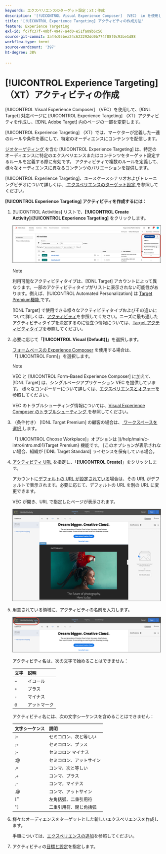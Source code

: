 ```yaml
---
keywords: エクスペリエンスのターゲット設定；xt；作成
description: '[!UICONTROL Visual Experience Composer] （VEC） in を使用して、[!UICONTROL Experience Targeting] （XT）アクティビティを作成する方法を説明します  [!DNL Adobe Target] '
title: '[!UICONTROL Experience Targeting] アクティビティの作成方法'
feature: Experience Targeting
exl-id: fc7fc37f-40bf-4947-a4d0-e51fa09b6c56
source-git-commit: 3a44c05bea24c622292dd0b774f88f0c93be1d88
workflow-type: tm+mt
source-wordcount: '397'
ht-degree: 38%

---
```


# [!UICONTROL Experience Targeting] （XT）アクティビティの作成

[!UICONTROL Visual Experience Composer] （VEC）を使用して、[!DNL Target] 対応ページに [!UICONTROL Experience Targeting] （XT）アクティビティを作成し、[!DNL Adobe Target] 内のページの一部を変更します。

[!UICONTROL Experience Targeting] （XT）では、マーケターが定義した一連のルールや条件を基にして、特定のオーディエンスにコンテンツを配信します。

[ ジオターゲティング ](/help/main/c-target/c-audiences/c-target-rules/geo.md) を含む [!UICONTROL Experience Targeting] は、特定のオーディエンスに特定のエクスペリエンスまたはコンテンツをターゲット設定するルールを定義する際に有効です。 アクティビティで複数のルールを定義して、様々なオーディエンスに異なるコンテンツのバリエーションを提供します。

[!UICONTROL Experience Targeting]、ユースケースシナリオおよびトレーニングビデオについて詳しくは、[ エクスペリエンスのターゲット設定 ](/help/main/c-activities/t-experience-target/experience-target.md) を参照してください。

**[!UICONTROL Experience Targeting] アクティビティを作成するには：**

1. [!UICONTROL Activities] リストで、**[!UICONTROL Create Activity]**/**[!UICONTROL Experience Targeting]** をクリックします。

   ![アクティビティを作成／エクスペリエンスのターゲット設定](/help/main/c-activities/t-experience-target/t-xt-create/assets/xt_select-1.png)

   >[!NOTE]
   >
   >利用可能なアクティビティタイプは、[!DNL Target] アカウントによって異なります。一部のアクティビティタイプがリストに表示されない可能性があります。例えば、[!UICONTROL Automated Personalization] は [Target Premium機能 ](/help/main/c-intro/intro.md#premium) です。
   >
   >[!DNL Target] で使用できる様々なアクティビティタイプおよびその違いについて詳しくは、[アクティビティ](/help/main/c-activities/activities.md#concept_D317A95A1AB54674BA7AB65C7985BA03)を参照してください。ニーズに最も適したアクティビティタイプを決定するのに役立つ情報については、[Target アクティビティタイプ](/help/main/c-activities/target-activities-guide.md)を参照してください。

1. 必要に応じて「**[!UICONTROL Visual (Default)]**」を選択します。

   [ フォームベースの Experience Composer](/help/main/c-experiences/form-experience-composer.md) を使用する場合は、「[!UICONTROL Form]」を選択します。

   >[!NOTE]
   >
   >VEC と [!UICONTROL Form-Based Experience Composer] に加えて、[!DNL Target] は、シングルページアプリケーション VEC を提供しています。 様々なコンポーザーについて詳しくは、[エクスペリエンスとオファー](/help/main/c-experiences/experiences.md)を参照してください。
   >
   >VEC のトラブルシューティング情報については、[Visual Experience Composer のトラブルシューティング ](/help/main/c-experiences/c-visual-experience-composer/r-troubleshoot-composer/troubleshoot-composer.md) を参照してください。

1. （条件付き） [!DNL Target Premium] の顧客の場合は、[ ワークスペースを選択 ](/help/main/administrating-target/c-user-management/property-channel/property-channel.md) します。

   「[!UICONTROL Choose Workplace]」オプションは ](/help/main/c-intro/intro.md)1}Target Premium} 機能です。 [このオプションが表示されない場合、組織が [!DNL Target Standard] ライセンスを保有している場合。

1. [ アクティビティ URL](/help/main/c-activities/t-experience-target/t-xt-create/xt-activity-url.md#concept_D28549AAA0A14E3BB5F05F32BE8ABC90) を指定し、「**[!UICONTROL Create]**」をクリックします。

   アカウントに[デフォルトの URL が設定されている](/help/main/administrating-target/visual-experience-composer-set-up.md)場合は、その URL がデフォルトで表示されます。必要に応じて、デフォルトの URL を別の URL に変更できます。

   VEC が開き、URL で指定したページが表示されます。

   ![VEC 内のエクスペリエンスのターゲット設定アクティビティ](/help/main/c-activities/t-experience-target/t-xt-create/assets/xt-in-vec.png)

1. 用意されている領域に、アクティビティの名前を入力します。

   ![「名前」フィールド](/help/main/c-activities/t-experience-target/t-xt-create/assets/xt_name-new.png)

   アクティビティ名は、次の文字で始めることはできません：

   | 文字 | 説明 |
   |--- |--- |
   | `=` | イコール |
   | `+` | プラス |
   | `-` | マイナス |
   | `@` | アットマーク |

   アクティビティ名には、次の文字シーケンスを含めることはできません：

   | 文字シーケンス | 説明 |
   |--- |--- |
   | ;= | セミコロン、次と等しい |
   | ;+ | セミコロン、プラス |
   | ;- | セミコロン マイナス |
   | ;@ | セミコロン、アットサイン |
   | ,= | コンマ、次と等しい |
   | ,+ | コンマ、プラス |
   | ,- | コンマ，マイナス |
   | ,@ | コンマ、アットサイン |
   | `[`&quot; | 左角括弧、二重引用符 |
   | &quot;`]` | 二重引用符、閉じ角括弧 |

1. 様々なオーディエンスをターゲットとした新しいエクスペリエンスを作成します。

   手順については、[エクスペリエンスの追加](/help/main/c-activities/t-experience-target/t-xt-create/xt-add-experience.md)を参照してください。

1. アクティビティの[目標と設定](/help/main/c-activities/t-experience-target/t-xt-create/xt-goals-and-settings.md#reference_B25389FD6F3A4989801E740364B089CC)を指定します。
